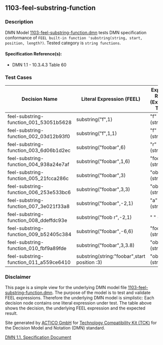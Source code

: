 1103-feel-substring-function
--------------------

### Description ###

DMN Model [1103-feel-substring-function.dmn](./1103-feel-substring-function.dmn) tests DMN specification conformance of `FEEL built-in function 'substring(string, start, position, length?)`. Tested category is `string functions`.

#### Specification Reference(s): ####
 * DMN 1.1 - 10.3.4.3 Table 60

### Test Cases ###

|Decision Name| Literal Expression (FEEL) | Expected Result (Expected Type)|
|-------------|-------------------------- |--------------------------------|
|feel-substring-function_001_53051b5628|substring("f",1)|"f" (string)|
|feel-substring-function_002_03d12b93f0|substring("f",1,1)|"f" (string)|
|feel-substring-function_003_6d06b1d2ec|substring("foobar",6)|"r" (string)|
|feel-substring-function_004_938a24e7af|substring("foobar",1,6)|"foobar" (string)|
|feel-substring-function_005_21fcca286c|substring("foobar",3)|"obar" (string)|
|feel-substring-function_006_253e533bc6|substring("foobar",3,3)|"oba" (string)|
|feel-substring-function_007_3e021f33a8|substring("foobar",-2,1)|"a" (string)|
|feel-substring-function_008_ddeffdc93e|substring("foob r",-2,1)|" " (string)|
|feel-substring-function_009_b52405c384|substring("foobar",-6,6)|"foobar" (string)|
|feel-substring-function_010_fbf9a89fde|substring("foobar",3,3.8)|"oba" (string)|
|feel-substring-function_011_a559ce6410|substring(string:"foobar",start position :3)|"obar" (string)|

         

### Disclaimer ###
This page is a simple view for the underlying DMN model file [1103-feel-substring-function.dmn](./1103-feel-substring-function.dmn).
The purpose of the model is to test and validate FEEL expressions. Therefore the underlying DMN model is simplistic:
Each decision node contains one literal expression under test. The table above shows the decision, the underlying FEEL expression and the expected result.

Site generated by [ACTICO GmbH](https://actico.com) for [Technology Compatibility Kit (TCK)](https://dmn-tck.github.io/tck/) for the Decision Model and Notation (DMN) standard.

[DMN 1.1. Specification Document](http://www.omg.org/spec/DMN/1.1/) 
  